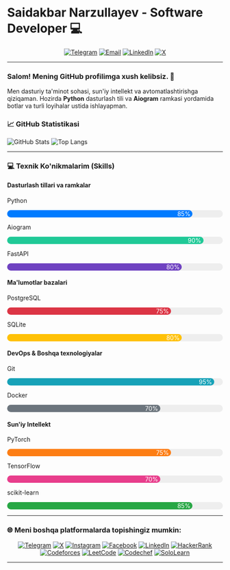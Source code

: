 # Saidakbar Narzullayev - Software Developer 💻

<div align="center">
  <a href="https://t.me/NarzullayevMe"><img src="https://img.shields.io/badge/Telegram-26A5E4?style=for-the-badge&logo=telegram&logoColor=white" alt="Telegram" /></a>
  <a href="mailto:s.narzullayev@tassvison.ai"><img src="https://img.shields.io/badge/Email-D14836?style=for-the-badge&logo=gmail&logoColor=white" alt="Email" /></a>
  <a href="https://www.linkedin.com/in/narzullayevme/"><img src="https://img.shields.io/badge/LinkedIn-0077B5?style=for-the-badge&logo=linkedin&logoColor=white" alt="LinkedIn" /></a>
  <a href="https://x.com/NarzullayevMe"><img src="https://img.shields.io/badge/X-000000?style=for-the-badge&logo=x&logoColor=white" alt="X" /></a>
</div>

---

### Salom! Mening GitHub profilimga xush kelibsiz. 👋

Men dasturiy ta'minot sohasi, sun'iy intellekt va avtomatlashtirishga qiziqaman. Hozirda **Python** dasturlash tili va **Aiogram** ramkasi yordamida botlar va turli loyihalar ustida ishlayapman.

### 📈 GitHub Statistikasi

![GitHub Stats](https://github-readme-stats.vercel.app/api?username=menarzullayev&show_icons=true&theme=vue-dark&include_all_commits=true&count_private=true)
![Top Langs](https://github-readme-stats.vercel.app/api/top-langs/?username=menarzullayev&layout=compact&theme=vue-dark)

---

### 💻 Texnik Ko'nikmalarim (Skills)

#### Dasturlash tillari va ramkalar
Python
<div style="width:100%;background-color:#eee;border-radius:10px;">
  <div style="background-color:#007BFF;width:85%;color:white;text-align:right;padding-right:5px;border-radius:10px;">85%</div>
</div>

Aiogram
<div style="width:100%;background-color:#eee;border-radius:10px;">
  <div style="background-color:#20C997;width:90%;color:white;text-align:right;padding-right:5px;border-radius:10px;">90%</div>
</div>

FastAPI
<div style="width:100%;background-color:#eee;border-radius:10px;">
  <div style="background-color:#6F42C1;width:80%;color:white;text-align:right;padding-right:5px;border-radius:10px;">80%</div>
</div>

#### Ma'lumotlar bazalari
PostgreSQL
<div style="width:100%;background-color:#eee;border-radius:10px;">
  <div style="background-color:#DC3545;width:75%;color:white;text-align:right;padding-right:5px;border-radius:10px;">75%</div>
</div>

SQLite
<div style="width:100%;background-color:#eee;border-radius:10px;">
  <div style="background-color:#FFC107;width:80%;color:white;text-align:right;padding-right:5px;border-radius:10px;">80%</div>
</div>

#### DevOps & Boshqa texnologiyalar
Git
<div style="width:100%;background-color:#eee;border-radius:10px;">
  <div style="background-color:#17A2B8;width:95%;color:white;text-align:right;padding-right:5px;border-radius:10px;">95%</div>
</div>

Docker
<div style="width:100%;background-color:#eee;border-radius:10px;">
  <div style="background-color:#6C757D;width:70%;color:white;text-align:right;padding-right:5px;border-radius:10px;">70%</div>
</div>

#### Sun'iy Intellekt
PyTorch
<div style="width:100%;background-color:#eee;border-radius:10px;">
  <div style="background-color:#FD7E14;width:75%;color:white;text-align:right;padding-right:5px;border-radius:10px;">75%</div>
</div>

TensorFlow
<div style="width:100%;background-color:#eee;border-radius:10px;">
  <div style="background-color:#E83E8C;width:70%;color:white;text-align:right;padding-right:5px;border-radius:10px;">70%</div>
</div>

scikit-learn
<div style="width:100%;background-color:#eee;border-radius:10px;">
  <div style="background-color:#28A745;width:85%;color:white;text-align:right;padding-right:5px;border-radius:10px;">85%</div>
</div>

---

### 🌐 Meni boshqa platformalarda topishingiz mumkin:

<p align="center">
  <a href="https://t.me/NarzullayevMe"><img src="https://img.shields.io/badge/Telegram-26A5E4?style=for-the-badge&logo=telegram&logoColor=white" alt="Telegram" /></a>
  <a href="https://x.com/NarzullayevMe"><img src="https://img.shields.io/badge/X-000000?style=for-the-badge&logo=x&logoColor=white" alt="X" /></a>
  <a href="https://www.instagram.com/narzullayevme/"><img src="https://img.shields.io/badge/Instagram-E4405F?style=for-the-badge&logo=instagram&logoColor=white" alt="Instagram" /></a>
  <a href="https://www.facebook.com/me.narzullayev"><img src="https://img.shields.io/badge/Facebook-1877F2?style=for-the-badge&logo=facebook&logoColor=white" alt="Facebook" /></a>
  <a href="https://www.linkedin.com/in/narzullayevme/"><img src="https://img.shields.io/badge/LinkedIn-0077B5?style=for-the-badge&logo=linkedin&logoColor=white" alt="LinkedIn" /></a>
  <a href="https://www.hackerrank.com/narzullayevme"><img src="https://img.shields.io/badge/HackerRank-2EC866?style=for-the-badge&logo=hackerrank&logoColor=white" alt="HackerRank" /></a>
  <a href="https://codeforces.com/profile/Narzullayevme"><img src="https://img.shields.io/badge/Codeforces-1F8ACB?style=for-the-badge&logo=codeforces&logoColor=white" alt="Codeforces" /></a>
  <a href="https://leetcode.com/narzullayevme"><img src="https://img.shields.io/badge/LeetCode-FFA116?style=for-the-badge&logo=leetcode&logoColor=white" alt="LeetCode" /></a>
  <a href="https://www.codechef.com/users/narzullayevme"><img src="https://img.shields.io/badge/Codechef-5B4638?style=for-the-badge&logo=codechef&logoColor=white" alt="Codechef" /></a>
  <a href="https://www.sololearn.com/profile/2685970"><img src="https://img.shields.io/badge/SoloLearn-4CBB17?style=for-the-badge&logo=sololearn&logoColor=white" alt="SoloLearn" /></a>
</p>

---
